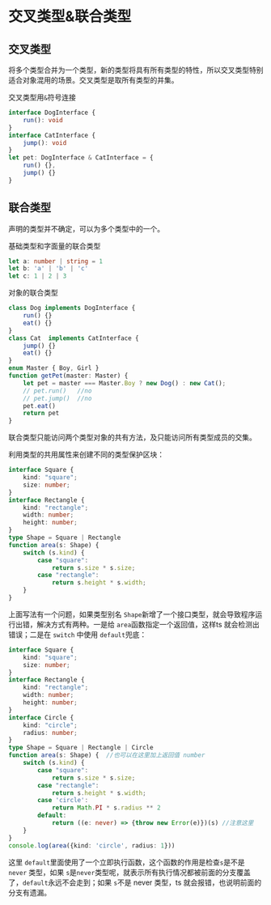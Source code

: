 # 交叉类型&联合类型

## 交叉类型

将多个类型合并为一个类型，新的类型将具有所有类型的特性，所以交叉类型特别适合对象混用的场景。交叉类型是取所有类型的并集。

交叉类型用`&`符号连接

```typescript
interface DogInterface {
    run(): void
}
interface CatInterface {
    jump(): void
}
let pet: DogInterface & CatInterface = {
    run() {},
    jump() {}
}
```

## 联合类型

声明的类型并不确定，可以为多个类型中的一个。

基础类型和字面量的联合类型

```typescript
let a: number | string = 1
let b: 'a' | 'b' | 'c'
let c: 1 | 2 | 3
```

对象的联合类型

```typescript
class Dog implements DogInterface {
    run() {}
    eat() {}
}
class Cat  implements CatInterface {
    jump() {}
    eat() {}
}
enum Master { Boy, Girl }
function getPet(master: Master) {
    let pet = master === Master.Boy ? new Dog() : new Cat();
    // pet.run()   //no
    // pet.jump()  //no
    pet.eat()
    return pet
}
```

联合类型只能访问两个类型对象的共有方法，及只能访问所有类型成员的交集。

利用类型的共用属性来创建不同的类型保护区块：

```typescript
interface Square {
    kind: "square";
    size: number;
}
interface Rectangle {
    kind: "rectangle";
    width: number;
    height: number;
}
type Shape = Square | Rectangle
function area(s: Shape) {
    switch (s.kind) {
        case "square":
            return s.size * s.size;
        case "rectangle":
            return s.height * s.width;
    }
}
```

上面写法有一个问题，如果类型别名 `Shape`新增了一个接口类型，就会导致程序运行出错，解决方式有两种。一是给 `area`函数指定一个返回值，这样ts 就会检测出错误；二是在 `switch` 中使用 `default`兜底：

```typescript
interface Square {
    kind: "square";
    size: number;
}
interface Rectangle {
    kind: "rectangle";
    width: number;
    height: number;
}
interface Circle {
    kind: "circle";
    radius: number;
}
type Shape = Square | Rectangle | Circle
function area(s: Shape) {  //也可以在这里加上返回值 number
    switch (s.kind) {
        case "square":
            return s.size * s.size;
        case "rectangle":
            return s.height * s.width;
        case 'circle':
            return Math.PI * s.radius ** 2
        default:
            return ((e: never) => {throw new Error(e)})(s) //注意这里
    }
}
console.log(area({kind: 'circle', radius: 1}))
```

这里 `default`里面使用了一个立即执行函数，这个函数的作用是检查`s`是不是 `never` 类型，如果 `s`是`never`类型呢，就表示所有执行情况都被前面的分支覆盖了，`default`永远不会走到；如果 `s`不是 never 类型，ts 就会报错，也说明前面的分支有遗漏。
